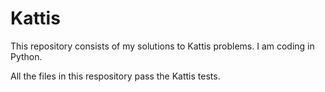 # Kattis

This repository consists of my solutions to Kattis problems. I am coding in Python.

All the files in this respository pass the Kattis tests.
